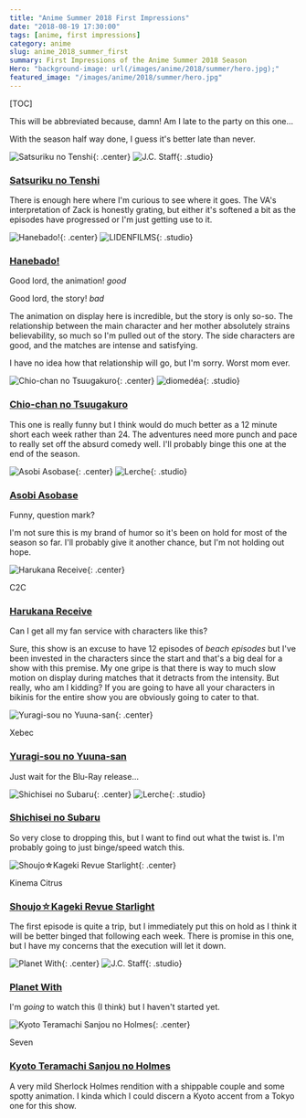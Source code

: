 ```yaml
---
title: "Anime Summer 2018 First Impressions"
date: "2018-08-19 17:30:00"
tags: [anime, first impressions]
category: anime
slug: anime_2018_summer_first
summary: First Impressions of the Anime Summer 2018 Season
Hero: "background-image: url(/images/anime/2018/summer/hero.jpg);"
featured_image: "/images/anime/2018/summer/hero.jpg"
---
```


[TOC]

This will be abbreviated because, damn! Am I late to the party on this one...

With the season half way done, I guess it's better late than never.




![Satsuriku no Tenshi]({filename}/images/anime/2018/summer/99629-e1xUDHVKEpg7.jpg "Satsuriku no Tenshi"){: .center} 
![J.C. Staff]({filename}/images/anime/studios/half/jc_staff.png){: .studio}

### [Satsuriku no Tenshi](https://anilist.co/anime/99629)

There is enough here where I'm curious to see where it goes. The VA's interpretation of Zack is honestly grating, but either it's softened a bit as the episodes have progressed or I'm just getting use to it.




![Hanebado!]({filename}/images/anime/2018/summer/101045-byKzyG0rZD8b.jpg "Hanebado!"){: .center} 
![LIDENFILMS]({filename}/images/anime/studios/half/lidenfilms.png){: .studio}

### [Hanebado!](https://anilist.co/anime/101045)

Good lord, the animation! *good*

Good lord, the story! *bad*

The animation on display here is incredible, but the story is only so-so. The relationship between the main character and her mother absolutely strains believability, so much so I'm pulled out of the story. The side characters are good, and the matches are intense and satisfying.

I have no idea how that relationship will go, but I'm sorry. Worst mom ever.




![Chio-chan no Tsuugakuro]({filename}/images/anime/2018/summer/99366-4iCYhCzpJwes.jpg "Chio-chan no Tsuugakuro"){: .center} 
![diomedéa]({filename}/images/anime/studios/half/diomedea.png){: .studio}

### [Chio-chan no Tsuugakuro](https://anilist.co/anime/99366)

This one is really funny but I think would do much better as a 12 minute short each week rather than 24. The adventures need more punch and pace to really set off the absurd comedy well. I'll probably binge this one at the end of the season.



![Asobi Asobase]({filename}/images/anime/2018/summer/101001-lHJX4Y7gJk7B.jpg "Asobi Asobase"){: .center} 
![Lerche]({filename}/images/anime/studios/half/lerche.png){: .studio}

### [Asobi Asobase](https://anilist.co/anime/101001)

Funny, question mark?

I'm not sure this is my brand of humor so it's been on hold for most of the season so far. I'll probably give it another chance, but I'm not holding out hope.



![Harukana Receive]({filename}/images/anime/2018/summer/99586-2qGCg1jkQ0YJ.jpg "Harukana Receive"){: .center} 

<div class="studio">C2C</div>

### [Harukana Receive](https://anilist.co/anime/99586)

Can I get all my fan service with characters like this?

Sure, this show is an excuse to have 12 episodes of *beach episodes* but I've been invested in the characters since the start and that's a big deal for a show with this premise. My one gripe is that there is way to much slow motion on display during matches that it detracts from the intensity. But really, who am I kidding? If you are going to have all your characters in bikinis for the entire show you are obviously going to cater to that.




![Yuragi-sou no Yuuna-san]({filename}/images/anime/2018/summer/100483-fzseZYJnQTLI.jpg "Yuragi-sou no Yuuna-san"){: .center} 

<div class="studio">Xebec</div>

### [Yuragi-sou no Yuuna-san](https://anilist.co/anime/100483)

Just wait for the Blu-Ray release...




![Shichisei no Subaru]({filename}/images/anime/2018/summer/100085-vlkcAE221VeM.jpg "Shichisei no Subaru"){: .center} 
![Lerche]({filename}/images/anime/studios/half/lerche.png){: .studio}

### [Shichisei no Subaru](https://anilist.co/anime/100085)

So very close to dropping this, but I want to find out what the twist is. I'm probably going to just binge/speed watch this.



![Shoujo☆Kageki Revue Starlight]({filename}/images/anime/2018/summer/98658-63T0EpBCb22I.jpg "Shoujo☆Kageki Revue Starlight"){: .center} 

<div class="studio">Kinema Citrus</div>

### [Shoujo☆Kageki Revue Starlight](https://anilist.co/anime/98658)

The first episode is quite a trip, but I immediately put this on hold as I think it will be better binged that following each week. There is promise in this one, but I have my concerns that the execution will let it down.



![Planet With]({filename}/images/anime/2018/summer/101368-3cECvrThAPmU.jpg "Planet With"){: .center} 
![J.C. Staff]({filename}/images/anime/studios/half/jc_staff.png){: .studio}

### [Planet With](https://anilist.co/anime/101368)

I'm *going* to watch this (I think) but I haven't started yet.




![Kyoto Teramachi Sanjou no Holmes]({filename}/images/anime/2018/summer/101292-epJCyCMj03W8.jpg "Kyoto Teramachi Sanjou no Holmes"){: .center} 

<div class="studio">Seven</div>

### [Kyoto Teramachi Sanjou no Holmes](https://anilist.co/anime/101292)

A very mild Sherlock Holmes rendition with a shippable couple and some spotty animation. I kinda which I could discern a Kyoto accent from a Tokyo one for this show.


